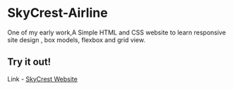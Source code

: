 # SkyCrest-Airline
One of my early work,A Simple HTML and CSS website to learn responsive site design , box models, flexbox and grid view.

## Try it out!
Link - [SkyCrest Website](https://pranavmodi999.github.io/SkyCrest-Airline/)

